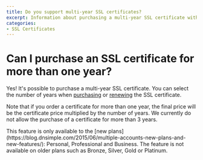 ```yaml
---
title: Do you support multi-year SSL certificates?
excerpt: Information about purchasing a multi-year SSL certificate with DNSimple.
categories:
- SSL Certificates
---
```


# Can I purchase an SSL certificate for more than one year?

Yes! It's possible to purchase a multi-year SSL certificate. You can select the number of years when [purchasing](/articles/purchasing-ssl-certificates) or [renewing](/articles/renewing-ssl-certificates) the SSL certificate.

Note that if you order a certificate for more than one year, the final price will be the certificate price multiplied by the number of years. We currently do not allow the purchase of a certificate for more than 3 years.

<note>
This feature is only available to the [new plans](https://blog.dnsimple.com/2015/06/multiple-accounts-new-plans-and-new-features/): Personal, Professional and Business. The feature is not available on older plans such as Bronze, Silver, Gold or Platinum.
</note>

